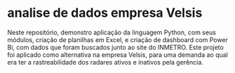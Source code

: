 # analise de dados empresa Velsis
Neste repositório, demonstro aplicação da linguagem Python, com seus módulos, criação de planilhas em Excel, e criação de dashboard com  Power Bi, com dados que foram buscados junto ao site do   INMETRO. Este projeto  foi aplicado como alternativa na empresa Velsis, para uma demanda ao qual era  ter a rastreabilidade dos radares ativos e inativos pela gerência.
